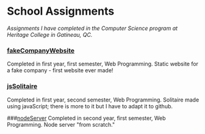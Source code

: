 # School Assignments
_Assignments I have completed in the Computer Science program at Heritage College in Gatineau, QC._

### [fakeCompanyWebsite](https://marissa-cleroux.github.io/school-assignments/fakeCompanyWebsite/index.html)
Completed in first year, first semester, Web Programming. Static website for a fake company - first website ever made!

### [jsSolitaire](https://marissa-cleroux.github.io/school-assignments/jsSolitaire/game.html)
Completed in first year, second semester, Web Programming. Solitaire made using javaScript; there is more to it but I have to adapt it to github.

###[nodeServer](https://mcleroux-node-server.herokuapp.com)
Completed in second year, first semester, Web Programming. Node server "from scratch." 
